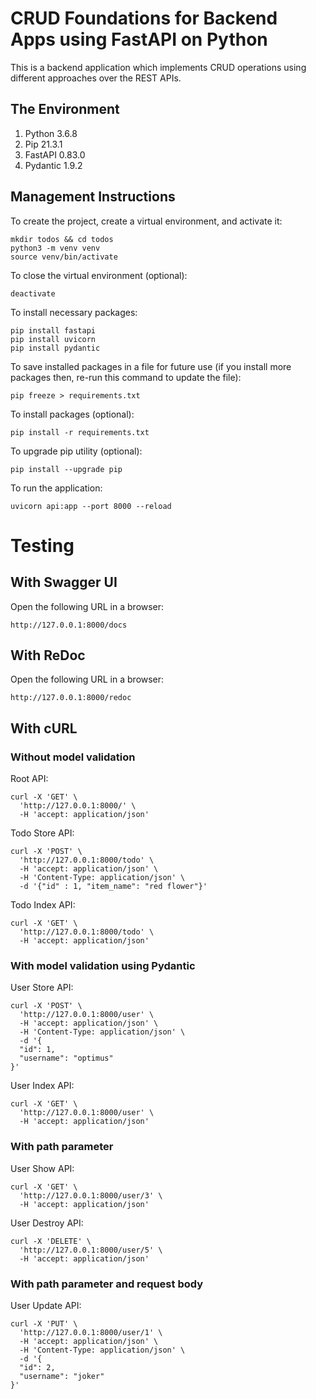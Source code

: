# CRUD Foundations for Backend Apps using FastAPI on Python

This is a backend application which implements CRUD operations using different
approaches over the REST APIs. 

## The Environment

1. Python 3.6.8
2. Pip 21.3.1
3. FastAPI 0.83.0
4. Pydantic 1.9.2

## Management Instructions

To create the project, create a virtual environment, and activate it:
```
mkdir todos && cd todos
python3 -m venv venv
source venv/bin/activate
```

To close the virtual environment (optional):
```
deactivate
```

To install necessary packages:
```
pip install fastapi
pip install uvicorn
pip install pydantic
```

To save installed packages in a file for future use (if you install more packages then, re-run this command to update the file):
```
pip freeze > requirements.txt
```

To install packages (optional):
```
pip install -r requirements.txt
```

To upgrade pip utility (optional):
```
pip install --upgrade pip
```

To run the application:
```
uvicorn api:app --port 8000 --reload
```

# Testing

## With Swagger UI

Open the following URL in a browser:
```
http://127.0.0.1:8000/docs
```

## With ReDoc

Open the following URL in a browser:
```
http://127.0.0.1:8000/redoc
```

## With cURL

### Without model validation

Root API:
```
curl -X 'GET' \
  'http://127.0.0.1:8000/' \
  -H 'accept: application/json'
```

Todo Store API:
```
curl -X 'POST' \
  'http://127.0.0.1:8000/todo' \
  -H 'accept: application/json' \
  -H 'Content-Type: application/json' \
  -d '{"id" : 1, "item_name": "red flower"}'
```

Todo Index API:
```
curl -X 'GET' \
  'http://127.0.0.1:8000/todo' \
  -H 'accept: application/json'
```

### With model validation using Pydantic

User Store API:
```
curl -X 'POST' \
  'http://127.0.0.1:8000/user' \
  -H 'accept: application/json' \
  -H 'Content-Type: application/json' \
  -d '{
  "id": 1,
  "username": "optimus"
}'
```

User Index API:
```
curl -X 'GET' \
  'http://127.0.0.1:8000/user' \
  -H 'accept: application/json'
```

### With path parameter

User Show API:
```
curl -X 'GET' \
  'http://127.0.0.1:8000/user/3' \
  -H 'accept: application/json'
```

User Destroy API:
```
curl -X 'DELETE' \
  'http://127.0.0.1:8000/user/5' \
  -H 'accept: application/json'
```

### With path parameter and request body

User Update API:
```
curl -X 'PUT' \
  'http://127.0.0.1:8000/user/1' \
  -H 'accept: application/json' \
  -H 'Content-Type: application/json' \
  -d '{
  "id": 2,
  "username": "joker"
}'
```
